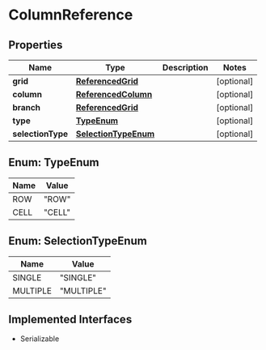 

# ColumnReference


## Properties

| Name | Type | Description | Notes |
|------------ | ------------- | ------------- | -------------|
|**grid** | [**ReferencedGrid**](ReferencedGrid.md) |  |  [optional] |
|**column** | [**ReferencedColumn**](ReferencedColumn.md) |  |  [optional] |
|**branch** | [**ReferencedGrid**](ReferencedGrid.md) |  |  [optional] |
|**type** | [**TypeEnum**](#TypeEnum) |  |  [optional] |
|**selectionType** | [**SelectionTypeEnum**](#SelectionTypeEnum) |  |  [optional] |



## Enum: TypeEnum

| Name | Value |
|---- | -----|
| ROW | &quot;ROW&quot; |
| CELL | &quot;CELL&quot; |



## Enum: SelectionTypeEnum

| Name | Value |
|---- | -----|
| SINGLE | &quot;SINGLE&quot; |
| MULTIPLE | &quot;MULTIPLE&quot; |


## Implemented Interfaces

* Serializable


